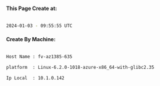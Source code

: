 
   
#### This Page Create at:

```bash

2024-01-03 - 09:55:55 UTC

```

#### Create By Machine:

```bash

Host Name : fv-az1385-635

platform  : Linux-6.2.0-1018-azure-x86_64-with-glibc2.35

Ip Local  : 10.1.0.142

```

